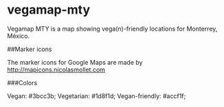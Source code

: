vegamap-mty
===========

Vegamap MTY is a map showing vega(n)-friendly locations for Monterrey, México.

##Marker icons

The marker icons for Google Maps are made by
http://mapicons.nicolasmollet.com

###Colors

Vegan: #3bcc3b;
Vegetarian: #1d8f1d;
Vegan-friendly: #accf1f;
